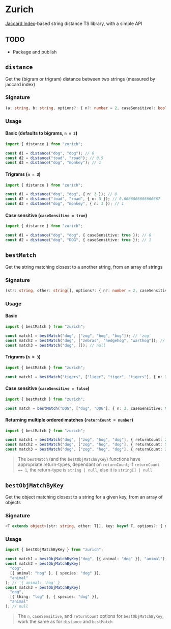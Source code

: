 # Zurich

[Jaccard Index](https://en.wikipedia.org/wiki/Jaccard_index)-based string distance TS library, with a simple API

## TODO

- Package and publish

## `distance`

Get the (bigram or trigram) distance between two strings (measured by jaccard index)

### Signature

```typescript
(a: string, b: string, options?: { n?: number = 2, caseSensitive?: boolean = false, returnCount?: number = 1 }): number
```

### Usage

#### Basic (defaults to bigrams, `n = 2`)

```typescript
import { distance } from "zurich";

const d1 = distance("dog", "dog"); // 0
const d2 = distance("toad", "road"); // 0.5
const d3 = distance("dog", "monkey"); // 1
```

#### Trigrams (`n = 3`)

```typescript
import { distance } from "zurich";

const d1 = distance("dog", "dog", { n: 3 }); // 0
const d2 = distance("toad", "road", { n: 3 }); // 0.6666666666666667
const d3 = distance("dog", "monkey", { n: 3 }); // 1
```

#### Case sensitive (`caseSensitive = true`)

```typescript
import { distance } from "zurich";

const d1 = distance("dog", "dog", { caseSensitive: true }); // 0
const d2 = distance("dog", "DOG", { caseSensitive: true }); // 1
```

## `bestMatch`

Get the string matching closest to a another string, from an array of strings

### Signature

```typescript
(str: string, other: string[], options?: { n?: number = 2, caseSensitive?: boolean = false, returnCount?: number }): string
```

### Usage

#### Basic

```typescript
import { bestMatch } from "zurich";

const match1 = bestMatch("dog", ["zog", "hog", "bog"]); // 'zog'
const match2 = bestMatch("dog", ["zebras", "hedgehog", "warthog"]); // 'warthog'
const match3 = bestMatch("dog", []); // null
```

#### Trigrams (`n = 3`)

```typescript
import { bestMatch } from "zurich";

const match1 = bestMatch("tigers", ["liger", "tiger", "tigers"], { n: 3 }); // 'tigers'
```

#### Case sensitive (`caseSensitive = false`)

```typescript
import { bestMatch } from "zurich";

const match = bestMatch("DOG", ["dog", "DOG"], { n: 3, caseSensitive: true }); // 'DOG'
```

#### Returning multiple ordered matches (`returnCount = number`)

```typescript
import { bestMatch } from "zurich";

const match1 = bestMatch("dog", ["zog", "hog", "dog"], { returnCount: 2 }); // ['dog', 'zog']
const match2 = bestMatch("dog", ["zog", "hog", "dog"], { returnCount: 5 }); // ['dog', 'zog', 'hog']
const match3 = bestMatch("dog", ["zog", "hog", "dog"], { returnCount: 2 }); // ['dog']
```

> The `bestMatch` (and the `bestObjMatchByKey`) functions have appropriate return-types, dependant on `returnCount`; if `returnCount == 1`, the return-type is `string | null`, else it is `string[] | null`

## `bestObjMatchByKey`

Get the object matching closest to a string for a given key, from an array of objects

### Signature

```typescript
<T extends object>(str: string, other: T[], key: keyof T, options?: { n?: number = 2, caseSensitive?: boolean = false, returnCount?: number }): string
```

### Usage

```typescript
import { bestObjMatchByKey } from "zurich";

const match1 = bestObjMatchByKey("dog", [{ animal: "dog" }], "animal"); // '{ animal: 'dog' }
const match2 = bestObjMatchByKey(
  "dog",
  [{ animal: "hog" }, { species: "dog" }],
  "animal"
); // '{ animal: 'hog' }
const match3 = bestObjMatchByKey(
  "dog",
  [{ thing: "log" }, { species: "dog" }],
  "animal"
); // null
```

> The `n`, `caseSensitive`, and `returnCount` options for `bestObjMatchByKey`, work the same as for `distance` and `bestMatch`
